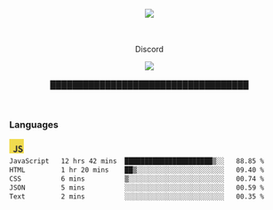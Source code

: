 <p align="center">
  <img src="https://lewd.pics/p/Nlws.png">
</p>
‎<p align="center">Discord</p>

<p align="center">
  <img src="https://discord.c99.nl/widget/theme-2/287977955240706060.png">
</p>

<p align="center">████████████████████████████████████</p></br>

### Languages

<img align="left" alt="JavaScript" width="26px" src="https://raw.githubusercontent.com/github/explore/80688e429a7d4ef2fca1e82350fe8e3517d3494d/topics/javascript/javascript.png" /></br>

<!--START_SECTION:waka-->
```text
JavaScript   12 hrs 42 mins  ██████████████████████▒░░   88.85 % 
HTML         1 hr 20 mins    ██▒░░░░░░░░░░░░░░░░░░░░░░   09.40 % 
CSS          6 mins          ▒░░░░░░░░░░░░░░░░░░░░░░░░   00.74 % 
JSON         5 mins          ░░░░░░░░░░░░░░░░░░░░░░░░░   00.59 % 
Text         2 mins          ░░░░░░░░░░░░░░░░░░░░░░░░░   00.35 % 
```
<!--END_SECTION:waka-->
